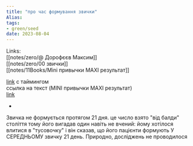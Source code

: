 ```yaml
---
title: "про час формування звички"
Alias: 
tags:
- green/seed
date: 2023-08-04
---
```

Links:  
[[notes/zero/@ Дорофєєв Максим]]  
[[notes/zero/00 звички]]  
[[notes/11Books/Mini привычки MAXI результат]]

[link](https://youtu.be/C02ISbQ0Ctg?t=903 )  с таймингом  
ссылка на текст (MINI привычки MAXI результат)  
[link](https://flibusta.site/b/473707/read#t22:~:text=%D0%9F%D0%BE%2D%D1%80%D0%B0%D0%B7%D0%BD%D0%BE%D0%BC%D1%83.%20%D0%9B%D1%8E%D0%B1%D0%BE%D0%B9,%D0%BE%D1%82%D0%B6%D0%B8%D0%BC%D0%B0%D0%BD%D0%B8%D0%B9%20%D0%B2%20%D0%B4%D0%B5%D0%BD%D1%8C)  

-
Звичка не формується протягом 21 дня. це число взято "від балди"  
століття тому його вигадав один навіть не вчений: йому хотілося влитися в "тусовочку" і він сказав, що його пацієнти формують У СЕРЕДНЬОМУ звичку 21 день. Природно, досліджень не проводилося

